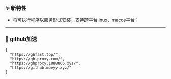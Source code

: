 ### ✨ 新特性

* 将可执行程序以服务形式安装，支持跨平台linux、macos平台；

---
### 🚀 github加速

```
[
  "https://ghfast.top/",
  "https://gh-proxy.com/",
  "https://ghproxy.1888866.xyz/",
  "https://github.moeyy.xyz/"
]
```